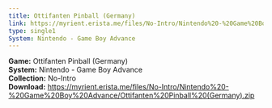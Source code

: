 ```yaml
---
title: Ottifanten Pinball (Germany)
link: https://myrient.erista.me/files/No-Intro/Nintendo%20-%20Game%20Boy%20Advance/Ottifanten%20Pinball%20(Germany).zip
type: single1
System: Nintendo - Game Boy Advance
---
```

<b>Game:</b> Ottifanten Pinball (Germany)<br>
<b>System:</b> Nintendo - Game Boy Advance<br>
<b>Collection:</b> No-Intro<br>
<b>Download:</b> https://myrient.erista.me/files/No-Intro/Nintendo%20-%20Game%20Boy%20Advance/Ottifanten%20Pinball%20(Germany).zip